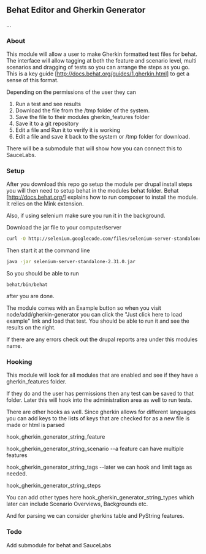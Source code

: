 ## Behat Editor and Gherkin Generator

...

### About

This module will allow a user to make Gherkin formatted test files for behat.
The interface will allow tagging at both the feature and scenario level, multi scenarios and dragging
of tests so you can arrange the steps as you go.
This is a key guide [http://docs.behat.org/guides/1.gherkin.html] to get a sense of this format.

Depending on the permissions of the user they can
 1. Run a test and see results
 2. Download the file from the /tmp folder of the system.
 3. Save the file to their modules gherkin_features folder
 4. Save it to a git repository
 5. Edit a file and Run it to verify it is working
 6. Edit a file and save it back to the system or /tmp folder for download.

There will be a submodule that will show how you can connect this to SauceLabs.

### Setup

After you download this repo go setup the module per drupal install steps
you will then need to setup behat in the modules behat folder.
Behat [http://docs.behat.org/] explains how to run composer to install the module.
It relies on the Mink extension.

Also, if using selenium make sure you run it in the background.

Download the jar file to your computer/server

```bash
curl -O http://selenium.googlecode.com/files/selenium-server-standalone-2.31.0.jar
```

Then start it at the command line

```bash
java -jar selenium-server-standalone-2.31.0.jar
```

So you should be able to run

```
behat/bin/behat
```

after you are done.

The module comes with an Example button so when you visit node/add/gherkin-generator you
can click the "Just click here to load example" link and load that test.
You should be able to run it and see the results on the right.

If there are any errors check out the drupal reports area under this modules name.


### Hooking

This module will look for all modules that are enabled and see if they have a
gherkin_features folder.

If they do and the user has permissions then any test can be saved to that folder.
Later this will hook into the administration area as well to run tests.

There are other hooks as well.
Since gherkin allows for different languages you can add keys to the lists of keys that are checked for
as a new file is made or html is parsed

hook_gherkin_generator_string_feature

hook_gherkin_generator_string_scenario
--a feature can have multiple features

hook_gherkin_generator_string_tags
--later we can hook and limit tags as needed.

hook_gherkin_generator_string_steps

You can add other types here hook_gherkin_generator_string_types
which later can include Scenario Overviews, Backgrounds etc.

And for parsing we can consider gherkins table and PyString features.


### Todo

Add submodule for behat and SauceLabs

